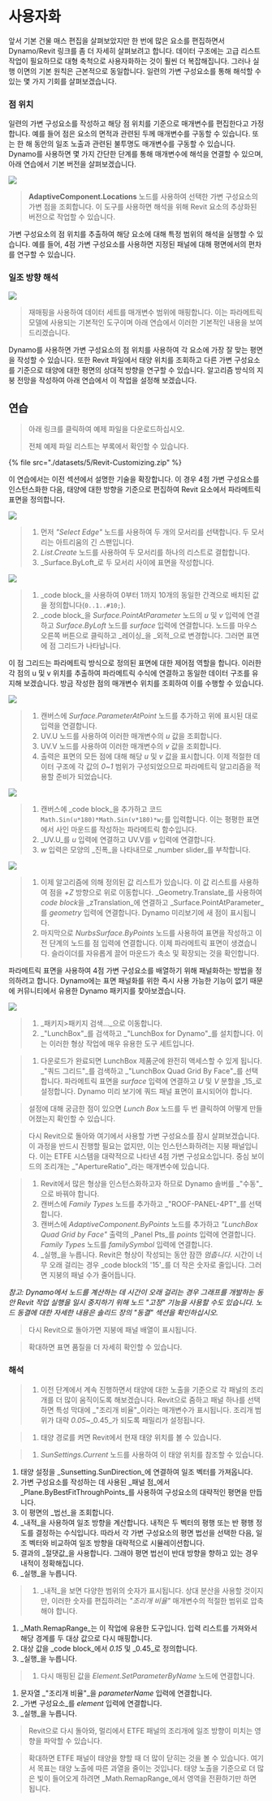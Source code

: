 # 사용자화

앞서 기본 건물 매스 편집을 살펴보았지만 한 번에 많은 요소를 편집하면서 Dynamo/Revit 링크를 좀 더 자세히 살펴보려고 합니다. 데이터 구조에는 고급 리스트 작업이 필요하므로 대형 축척으로 사용자화하는 것이 훨씬 더 복잡해집니다. 그러나 실행 이면의 기본 원칙은 근본적으로 동일합니다. 일련의 가변 구성요소를 통해 해석할 수 있는 몇 가지 기회를 살펴보겠습니다.

### 점 위치

일련의 가변 구성요소를 작성하고 해당 점 위치를 기준으로 매개변수를 편집한다고 가정합니다. 예를 들어 점은 요소의 면적과 관련된 두께 매개변수를 구동할 수 있습니다. 또는 한 해 동안의 일조 노출과 관련된 불투명도 매개변수를 구동할 수 있습니다. Dynamo를 사용하면 몇 가지 간단한 단계를 통해 매개변수에 해석을 연결할 수 있으며, 아래 연습에서 기본 버전을 살펴보겠습니다.

![](./images/5/customizing-pointlocation.jpg)

> **AdaptiveComponent.Locations** 노드를 사용하여 선택한 가변 구성요소의 가변 점을 조회합니다. 이 도구를 사용하면 해석을 위해 Revit 요소의 추상화된 버전으로 작업할 수 있습니다.

가변 구성요소의 점 위치를 추출하여 해당 요소에 대해 특정 범위의 해석을 실행할 수 있습니다. 예를 들어, 4점 가변 구성요소를 사용하면 지정된 패널에 대해 평면에서의 편차를 연구할 수 있습니다.

### 일조 방향 해석

![](./images/5/customizing-solarorientationanalysis.jpg)

> 재매핑을 사용하여 데이터 세트를 매개변수 범위에 매핑합니다. 이는 파라메트릭 모델에 사용되는 기본적인 도구이며 아래 연습에서 이러한 기본적인 내용을 보여드리겠습니다.

Dynamo를 사용하면 가변 구성요소의 점 위치를 사용하여 각 요소에 가장 잘 맞는 평면을 작성할 수 있습니다. 또한 Revit 파일에서 태양 위치를 조회하고 다른 가변 구성요소를 기준으로 태양에 대한 평면의 상대적 방향을 연구할 수 있습니다. 알고리즘 방식의 지붕 전망을 작성하여 아래 연습에서 이 작업을 설정해 보겠습니다.

## 연습

> 아래 링크를 클릭하여 예제 파일을 다운로드하십시오.
>
> 전체 예제 파일 리스트는 부록에서 확인할 수 있습니다.

{% file src="./datasets/5/Revit-Customizing.zip" %}

이 연습에서는 이전 섹션에서 설명한 기술을 확장합니다. 이 경우 4점 가변 구성요소를 인스턴스화한 다음, 태양에 대한 방향을 기준으로 편집하여 Revit 요소에서 파라메트릭 표면을 정의합니다.

![](./images/5/customizing-exercise01.jpg)

> 1. 먼저 _"Select Edge"_ 노드를 사용하여 두 개의 모서리를 선택합니다. 두 모서리는 아트리움의 긴 스팬입니다.
> 2. _List.Create_ 노드를 사용하여 두 모서리를 하나의 리스트로 결합합니다.
> 3. _Surface.ByLoft_로 두 모서리 사이에 표면을 작성합니다.

![](./images/5/customizing-exercise02.jpg)

> 1. _code block_을 사용하여 0부터 1까지 10개의 동일한 간격으로 배치된 값을 정의합니다(`0..1..#10;`).
> 2. _code block_을 _Surface.PointAtParameter_ 노드의 *u* 및 _v_ 입력에 연결하고 _Surface.ByLoft_ 노드를 _surface_ 입력에 연결합니다. 노드를 마우스 오른쪽 버튼으로 클릭하고 _레이싱_을 _외적_으로 변경합니다. 그러면 표면에 점 그리드가 나타납니다.

이 점 그리드는 파라메트릭 방식으로 정의된 표면에 대한 제어점 역할을 합니다. 이러한 각 점의 u 및 v 위치를 추출하여 파라메트릭 수식에 연결하고 동일한 데이터 구조를 유지해 보겠습니다. 방금 작성한 점의 매개변수 위치를 조회하여 이를 수행할 수 있습니다.

![](./images/5/customizing-exercise03.jpg)

> 1. 캔버스에 _Surface.ParameterAtPoint_ 노드를 추가하고 위에 표시된 대로 입력을 연결합니다.
> 2. UV.U 노드를 사용하여 이러한 매개변수의 _u_ 값을 조회합니다.
> 3. UV.V 노드를 사용하여 이러한 매개변수의 _v_ 값을 조회합니다.
> 4. 출력은 표면의 모든 점에 대해 해당 _u_ 및 _v_ 값을 표시합니다. 이제 적절한 데이터 구조에 각 값의 _0_~_1_ 범위가 구성되었으므로 파라메트릭 알고리즘을 적용할 준비가 되었습니다.

![](./images/5/customizing-exercise04.jpg)

> 1. 캔버스에 _code block_을 추가하고 코드 `Math.Sin(u*180)*Math.Sin(v*180)*w;`를 입력합니다. 이는 평평한 표면에서 사인 마운드를 작성하는 파라메트릭 함수입니다.
> 2. _UV.U_를 _u_ 입력에 연결하고 UV.V를 _v_ 입력에 연결합니다.
> 3. _w_ 입력은 모양의 _진폭_을 나타내므로 _number slider_를 부착합니다.

![](./images/5/customizing-exercise05.jpg)

> 1. 이제 알고리즘에 의해 정의된 값 리스트가 있습니다. 이 값 리스트를 사용하여 점을 _+Z_ 방향으로 위로 이동합니다. _Geometry.Translate_를 사용하여 *code block*을 _zTranslation_에 연결하고 _Surface.PointAtParameter_를 _geometry_ 입력에 연결합니다. Dynamo 미리보기에 새 점이 표시됩니다.
> 2. 마지막으로 _NurbsSurface.ByPoints_ 노드를 사용하여 표면을 작성하고 이전 단계의 노드를 점 입력에 연결합니다. 이제 파라메트릭 표면이 생겼습니다. 슬라이더를 자유롭게 끌어 마운드가 축소 및 확장되는 것을 확인합니다.

파라메트릭 표면을 사용하여 4점 가변 구성요소를 배열하기 위해 패널화하는 방법을 정의하려고 합니다. Dynamo에는 표면 패널화를 위한 즉시 사용 가능한 기능이 없기 때문에 커뮤니티에서 유용한 Dynamo 패키지를 찾아보겠습니다.

![](./images/5/customizing-exercise06.jpg)

> 1. _패키지>패키지 검색..._으로 이동합니다.
> 2. _"LunchBox"_를 검색하고 _"LunchBox for Dynamo"_를 설치합니다. 이는 이러한 형상 작업에 매우 유용한 도구 세트입니다.

> 1. 다운로드가 완료되면 LunchBox 제품군에 완전히 액세스할 수 있게 됩니다. _"쿼드 그리드"_를 검색하고 _"LunchBox Quad Grid By Face"_를 선택합니다. 파라메트릭 표면을 _surface_ 입력에 연결하고 _U_ 및 _V_ 분할을 _15_로 설정합니다. Dynamo 미리 보기에 쿼드 패널 표면이 표시되어야 합니다.

> 설정에 대해 궁금한 점이 있으면 _Lunch Box_ 노드를 두 번 클릭하여 어떻게 만들어졌는지 확인할 수 있습니다.

> 다시 Revit으로 돌아와 여기에서 사용할 가변 구성요소를 잠시 살펴보겠습니다. 이 과정을 반드시 진행할 필요는 없지만, 이는 인스턴스화하려는 지붕 패널입니다. 이는 ETFE 시스템을 대략적으로 나타낸 4점 가변 구성요소입니다. 중심 보이드의 조리개는 _"ApertureRatio"_라는 매개변수에 있습니다.

> 1. Revit에서 많은 형상을 인스턴스화하고자 하므로 Dynamo 솔버를 _"수동"_으로 바꿔야 합니다.
> 2. 캔버스에 _Family Types_ 노드를 추가하고 _"ROOF-PANEL-4PT"_를 선택합니다.
> 3. 캔버스에 _AdaptiveComponent.ByPoints_ 노드를 추가하고 _"LunchBox Quad Grid by Face"_ 출력의 _Panel Pts_를 _points_ 입력에 연결합니다. _Family Types_ 노드를 _familySymbol_ 입력에 연결합니다.
> 4. _실행_을 누릅니다. Revit은 형상이 작성되는 동안 잠깐 _멈춥니다_. 시간이 너무 오래 걸리는 경우 _code block의 '15'_를 더 작은 숫자로 줄입니다. 그러면 지붕의 패널 수가 줄어듭니다.

_참고: Dynamo에서 노드를 계산하는 데 시간이 오래 걸리는 경우 그래프를 개발하는 동안 Revit 작업 실행을 일시 중지하기 위해 노드 "고정" 기능을 사용할 수도 있습니다. 노드 동결에 대한 자세한 내용은 솔리드 장의 "동결" 섹션을 확인하십시오._

> 다시 Revit으로 돌아가면 지붕에 패널 배열이 표시됩니다.

> 확대하면 표면 품질을 더 자세히 확인할 수 있습니다.

### 해석

> 1. 이전 단계에서 계속 진행하면서 태양에 대한 노출을 기준으로 각 패널의 조리개를 더 많이 움직이도록 해보겠습니다. Revit으로 줌하고 패널 하나를 선택하면 특성 막대에 _"조리개 비율"_이라는 매개변수가 표시됩니다. 조리개 범위가 대략 _0.05_~_0.45_가 되도록 패밀리가 설정됩니다.

> 1. 태양 경로를 켜면 Revit에서 현재 태양 위치를 볼 수 있습니다.

> 1. _SunSettings.Current_ 노드를 사용하여 이 태양 위치를 참조할 수 있습니다.

1. 태양 설정을 _Sunsetting.SunDirection_에 연결하여 일조 벡터를 가져옵니다.
2. 가변 구성요소를 작성하는 데 사용된 _패널 점_에서 _Plane.ByBestFitThroughPoints_를 사용하여 구성요소의 대략적인 평면을 만듭니다.
3. 이 평면의 _법선_을 조회합니다.
4. _내적_을 사용하여 일조 방향을 계산합니다. 내적은 두 벡터의 평행 또는 반 평행 정도를 결정하는 수식입니다. 따라서 각 가변 구성요소의 평면 법선을 선택한 다음, 일조 벡터와 비교하여 일조 방향을 대략적으로 시뮬레이션합니다.
5. 결과의 _절댓값_을 사용합니다. 그래야 평면 법선이 반대 방향을 향하고 있는 경우 내적이 정확해집니다.
6. _실행_을 누릅니다.

> 1. _내적_을 보면 다양한 범위의 숫자가 표시됩니다. 상대 분산을 사용할 것이지만, 이러한 숫자를 편집하려는 _"조리개 비율"_ 매개변수의 적절한 범위로 압축해야 합니다.

1. _Math.RemapRange_는 이 작업에 유용한 도구입니다. 입력 리스트를 가져와서 해당 경계를 두 대상 값으로 다시 매핑합니다.
2. 대상 값을 _code block_에서 _0.15_ 및 _0.45_로 정의합니다.
3. _실행_을 누릅니다.

> 1. 다시 매핑된 값을 _Element.SetParameterByName_ 노드에 연결합니다.

1. 문자열 _"조리개 비율"_을 _parameterName_ 입력에 연결합니다.
2. _가변 구성요소_를 _element_ 입력에 연결합니다.
3. _실행_을 누릅니다.

> Revit으로 다시 돌아와, 멀리에서 ETFE 패널의 조리개에 일조 방향이 미치는 영향을 파악할 수 있습니다.

> 확대하면 ETFE 패널이 태양을 향할 때 더 많이 닫히는 것을 볼 수 있습니다. 여기서 목표는 태양 노출에 따른 과열을 줄이는 것입니다. 태양 노출을 기준으로 더 많은 빛이 들어오게 하려면 _Math.RemapRange_에서 영역을 전환하기만 하면 됩니다.
